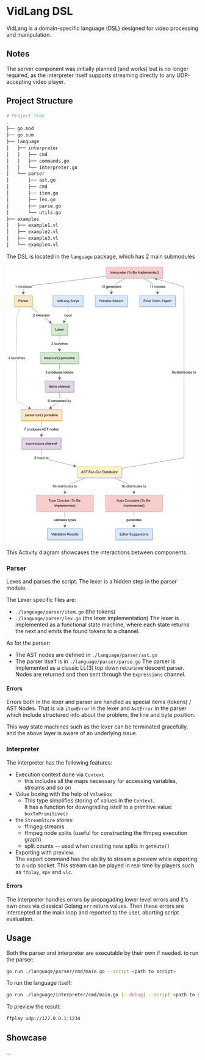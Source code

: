 # VidLang DSL

VidLang is a domain-specific language (DSL) designed for video processing and manipulation.

## Notes

The server component was initially planned (and works) but is no longer required, as the interpreter itself supports streaming directly to any UDP-accepting video player.

## Project Structure

```bash
# Project Tree
.
├── go.mod
├── go.sum
├── language
│   ├── interpreter
│   │   ├── cmd
│   │   ├── commands.go
│   │   └── interpreter.go
│   └── parser
│       ├── ast.go
│       ├── cmd
│       ├── item.go
│       ├── lex.go
│       ├── parse.go
│       └── utils.go
├── examples
│   ├── example1.vl
│   ├── example2.vl
│   ├── example3.vl
│   └── example4.vl

```

The DSL is located in the `language` package, which has 2 main submodules

![VidLang Activity Diagram](./resources/diagram.png)

This Activity diagram showcases the interactions between components.

### Parser
Lexes and parses the script.
The lexer is a hidden step in the parser module.

The Lexer specific files are:
- `./language/parser/item.go` (the tokens)  
- `./language/parser/lex.go` (the lexer implementation)
The lexer is implemented as a functional state machine, where each state returns the next and emits the found tokens to a channel.

As for the parser:
- The AST nodes are defined in `./language/parser/ast.go`
- The parser itself is in `./language/parser/parse.go`
The parser is implemented as a classic LL(3) top down recursive descent parser.
Nodes are returned and then sent through the `Expressions` channel.

#### Errors

Errors both in the lexer and parser are handled as special items (tokens) / AST Nodes.
That is via `itemError` in the lexer and `AstError` in the parser which include structured info about the problem, the line and byte position. 

This way state machines such as the lexer can be terminated gracefully,
and the above layer is aware of an underlying issue.
 

### Interpreter
The interpreter has the following features:
- Execution context done via `Context`
  - this includes all the maps necessary for accessing variables, streams and so on
- Value boxing with the help of `ValueBox`
  - This type simplifies storing of values in the `Context`.  
    It has a function for downgrading istelf to a primitive value: `boxToPrimitive()`
- the `StreamStore` stores:
  - ffmgeg streams
  - ffmpeg node splits (useful for constructing the ffmpeg execution graph)
  - split counts -- used when creating new splits in `getAuto()`
- Exporting with preview.  
  The export command has the ability to stream a preview while exporting to a udp socket.
  This stream can be played in real time by players such as `ffplay`, `mpv` and `vlc`.

#### Errors
The interpreter handles errors by propagading lower level errors and it's own ones via classical Golang `err` return values.
Then these errors are intercepted at the main loop and reported to the user, aborting script evaluation.

## Usage

Both the parser and interpreter are executable by their own if needed.
to run the parser:
```bash
go run ./language/parser/cmd/main.go --script <path to script>
```

To run the language itself:
```bash
go run ./language/interpreter/cmd/main.go [--debug] --script <path to script>
```

To preview the result:
```bash
ffplay udp://127.0.0.1:1234
```


## Showcase

...
